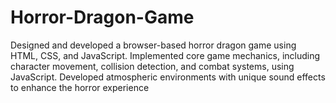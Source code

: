 # Horror-Dragon-Game
Designed and developed a browser-based horror dragon game using HTML, CSS, and JavaScript. Implemented core game mechanics, including character movement, collision detection, and combat systems, using JavaScript. Developed atmospheric environments with unique sound effects to enhance the horror experience
